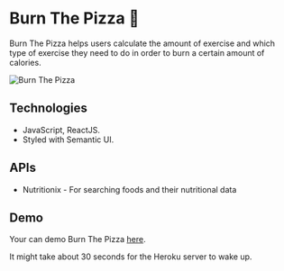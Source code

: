 # Burn The Pizza 🍕

Burn The Pizza helps users calculate the amount of exercise and which type of exercise they need to do in order to burn a certain amount of calories.

<img src="https://www.dropbox.com/s/c0eryl3yktj7s79/Screen%20Shot%202019-08-22%20at%203.40.50%20PM.png?raw=1" title="Burn The Pizza" alt="Burn The Pizza">

## Technologies

+ JavaScript, ReactJS.
+ Styled with Semantic UI.

## APIs

+ Nutritionix - For searching foods and their nutritional data

## Demo

Your can demo Burn The Pizza <a href="https://burn-the-pizza.herokuapp.com/" target="_blank">here</a>. 

It might take about 30 seconds for the Heroku server to wake up.


